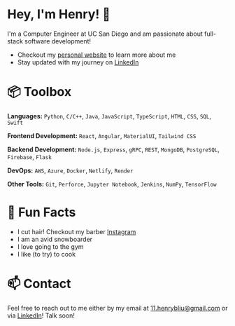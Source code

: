 # Hey, I'm Henry! 👋

I'm a Computer Engineer at UC San Diego and am passionate about full-stack software development!
- Checkout my [personal website](https://abouthenryliu.com/) to learn more about me
- Stay updated with my journey on [LinkedIn](https://www.linkedin.com/in/henrybliu/)

# 📦 Toolbox
**Languages:** ```Python```, ```C/C++```, ```Java```, ```JavaScript```, ```TypeScript```, ```HTML```, ```CSS```, ```SQL```, ```Swift```

**Frontend Development:** ```React```, ```Angular```, ```MaterialUI```, ```Tailwind CSS```

**Backend Development:** ```Node.js```, ```Express```, ```gRPC```, ```REST```, ```MongoDB```, ```PostgreSQL```, ```Firebase```, ```Flask```

**DevOps:** ```AWS```, ```Azure```, ```Docker```, ```Netlify```, ```Render```

**Other Tools:** ```Git```, ```Perforce```, ```Jupyter Notebook```, ```Jenkins```, ```NumPy```, ```TensorFlow```

# 🤩 Fun Facts
- I cut hair! Checkout my barber [Instagram](https://www.instagram.com/henrysbarbershop/)
- I am an avid snowboarder
- I love going to the gym
- I like (to try) to cook

# 📫 Contact
Feel free to reach out to me either by my email at 11.henrybliu@gmail.com or via [LinkedIn](https://www.linkedin.com/in/henrybliu/)! Talk soon!

